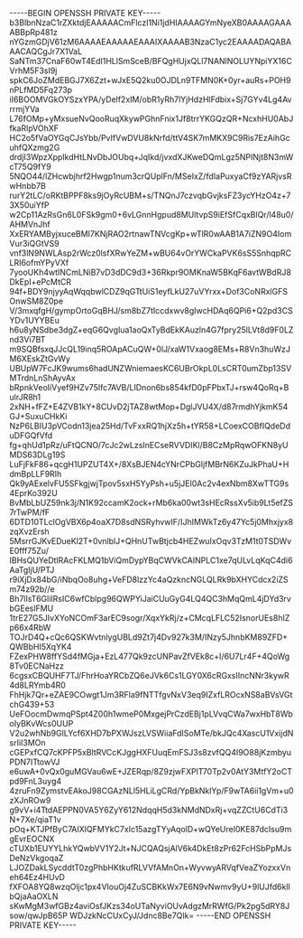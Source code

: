 -----BEGIN OPENSSH PRIVATE KEY-----
b3BlbnNzaC1rZXktdjEAAAAACmFlczI1Ni1jdHIAAAAGYmNyeXB0AAAAGAAAABBpRp481z
nYGzmGDjV61zM6AAAAEAAAAAEAAAIXAAAAB3NzaC1yc2EAAAADAQABAAACAQCgJr7X1VaL
SaNTm37CnaF60wT4EdI1HLlSmSceB/BFQgHUjxQLl7NANlNOLUYNpiYX16CVrhM5F3sI9j
spkC6JoZMdEBGJ7X6Zzt+wJxE5Q2ku0OJDLn9TFMN0K+0yr+auRs+POH9nPLfMD5Fq273p
iI6BOOMVGkOYSzxYPA/yDelf2xIM/obR1yRh7lYjHdzHlFdbix+Sj7GYv4Lg4AvrrmjYVa
L76fOMp+yMxsueNvQooRuqXkywPGhnFnix1Jf8trrYKGQzQR+NcxhHU0AbJfkaRlpVOhXF
HC2o5fVaOYGqCJsYbb/PvIfVwDVU8kNrfd/ttV4SK7mMKX9C9Ris7EzAihGcuhfQXzmg2G
drdjI3WpzXppIkdHtLNvDbJOUbq+JqIkd/jvxdXJKweDQmLgz5NPINjt8N3mWcT75Q9fY9
5NQO44/lZHcwbjhrf2Hwgp1num3crQUplFn/MSeIxZ/fdIaPuxyaCf9zYARjvsRwHnbb7B
rurY2tLC/oRKtBPPF8ks9jOyRcUBM+s/TNQnJ7czvqbGvjksFZ3ycYHzO4z+73X50uiYfP
w2Cp11AzRsGn6L0FSk9gm0+6vLGnnHgpud8MUltvpS9iEfSfCqxBlQr/l48u0/AHMVnJhf
XxERYAMByjxuceBMI7KNjRAO2rtnawTNVcgKp+wTlR0wAAB1A7iZN9O4IomVur3iQGtVS9
vnf3lN9NWLAsp2rWcz0lsfXRwYeZM+wBU64vOrYWCkaPVK6sS5SnhqpRCLRI6ofmYPyVXf
7yooUKh4wtINCmLNiB7vD3dDC9d3+36Rkpr9OMKnaW5BKqF6avtWBdRJ8DkEpI+ePcMtCR
94f+BDY9njyyAqWqqbwlCDZ9qGTtUiS1eyfLkU27uVYrxx+Dof3CoNRxlGFSOnwSM8Z0pe
V/3mxqfgH/gympOrtoGqBHJ/sm8bZ7tIccdxwv8gIwcHDAq6QPi6+Q2pd3CSYDv1UYYBEu
h6u8yNSdbe3dgZ+eqG6QvgIua1aoQxTyBdEkKAuzln4G7fpry25lLVt8d9F0LZnd3Vi7BT
m9SQBfsxqJJcQL19inq5ROApACuQW+0lJ/xaW1Vxaog8EMs+R8Vn3huWzJM6XEskZtGvWy
UBUpW7FcJK9wums6hadUNZWniemaesKC6UBrOkpL0LsCRT0umZbp13SVMTrdnLnShAyvAx
bRpnkVeoIiVyef9HZv75Ifc7AVB/LIDnon6bs854kfD0pFPbxTJ+rsw4QoRq+BulrJR8h1
2xNH+fFZ+E4ZVB1kY+8CUvD2jTAZ8wtMop+DglJVU4X/d87rmdhYjkmK54GJ+SuxuCHkKi
NzP6LBIU3pVCodn13jea25Hd/TvFxxRQ1hjXz5h+tYR58+LCoexCOBfIQdeDduDFGQfVfd
fg+qhUd1pRz/uFtQCNO/7cJc2wLzsInECseRVVDIKl/B8CzMpRqwOFKN8yUMDS63DLg19S
LuFjFkF86+qcgH1UPZUT4X+/8XsBJEN4cYNrCPbGljfMBrN6KZuJkPhaU+HdmBpLLF9RIh
Qk9yAExelvFU5SFkgjwjTpov5sxH5YyPsh+u5jJEI0Ac2v4exNbm8XwTTG9s4EprKo392U
BvMbLbUZ59nk3j/N1K92ccamK2ock+rMb6ka00wt3sHEcRssXv5ib9Lt5efZS7rTwPM/fF
6DTD10TLclOgVBX6p4oaX7D8sdNSRyhvwIF/IJhIMWkTz6y47Yc5j0Mhxjyx8zqXvzErsh
5MsrrGJKvEDueKl2T+0vnlblJ+QHnUTwBtjcb4HEZwuIxOqv3TzM1t0TSDWvE0fff75Zu/
IBHsQUYeDtlRAcFKLMQ1bViQmDypYBqCWVkCAINPLC1xe7qULvLqKqC4di6AaTgIjU/PTJ
r9iXjDx84bG/iNbqOo8uhg+VeFD8lzzYc4aQzkncNGLQLRk9bXHYCdcx2iZSm74z92b//e
Bh7lIsT6GliIRsIC6wfCblpg96QWPYiJaiCUuGyG4LQ4QC3hMqQmL4jDYd3rvbGEeslFMU
1trE27G5JIvXYoNCOmF3arEC9sogr/XqxYkRj/z+CMcqLFLC52IsnorUEs8hIZp66x4RbW
TOJrD4Q+cQc6QSKWvtnlygUBLd9Zt7j4Dv927k3M/INzy5JhnbKM89ZFD+QWBbHI5XqYK4
FZexPHW8ffYSd4fMGja+EzL477Qk9zcUNPavZfVEk8c+I/6U7Lr4F+4QoWg8Tv0ECNaHzz
6cgsxCBQUHF7TJ/FhrHoaYRCbZQ6eJVk6Cs1LGY0X6cRGxsIIncNNr3kywR4d8LRYmb4R0
FhHjk7Qr+eZAE9COwgt1Jm3RFla9fNTTfgvNxV3eq9IZxfLROcxNS8aBVsVGtchG439+53
UeFOocmDwmqPSpt4Z00h1wmeP0MxgejPrCzdEBj1pLVvqCWa7wxHbT8WboIyBKvWcs0UUP
V2u2whNb9GlLYcf6XHD7bPXWJszLVSWiiaFdISoMTe/bkJQc4XascU1VxijdNsrIiI3MOn
cGEPxfCQ7cKPFP5xBltRVCcKJggHXFUuqEmFSJ3s8zvfQQ4I9O88jKzmbyuPDN7ITtowVJ
e6uwA+0vQx0guMGVau6wE+JZERqp/8Z9zjwFXPlT70Tp2v0AtY3MtfY2oCTpd9FnL3uyg4
4zruFn9ZymstvEAkoJ98CGAzNLl5HLiLgCRd/YpBkNklYp/F9wTA6ii1gVm+u0zXJnROw9
g9vV+i4TtdAEPPN0VA5Y6ZyY612NdqqH5d3kNMdNDxRj+vqZZCtU6CdTi3N+7Xe/qiaT1v
pOq+KTJPfByC7AIXIQFMYkC7xIc15azgTYyAqolD+wQYeUreI0KE87dcIsu9mgEvrEOCNX
cTUXb1EUYYLhkYQwbVV1Y2Jt+NJCQAQsjAlV6k4DkEt8zPr62FcHSbPpMJsDeNzVkgoqaZ
LJOZDakLSycddtT0zgPhbHKtkufRLVVfAMnOn+WyvwyARVqfVeaZYozxxVneh64Ez4HUvD
fXFOA8YQ8wzqOljc1px4VIouOj4ZuSCBKkWx7E6N9vNwmv9yU+9lUJfd6klIbQjaAaOXLN
sKwMgM3wfGBz4aviOsfJKzs34oUTaNyviOUvAdgzMrRWfG/Pk2pg5dRY8Jsow/qwJpB65P
WDJzkNcCUxCyJ/Jdnc8Be7Qlk=
-----END OPENSSH PRIVATE KEY-----
